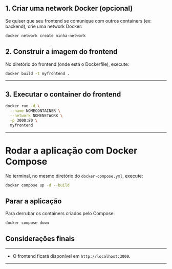 ## 1. Criar uma network Docker (opcional)

Se quiser que seu frontend se comunique com outros containers (ex: backend), crie uma network Docker:

```bash
docker network create minha-network
```

## 2. Construir a imagem do frontend

No diretório do frontend (onde está o Dockerfile), execute:

```bash
docker build -t myfrontend .
```

---

## 3. Executar o container do frontend

```bash
docker run -d \
  --name NOMECONTAINER \
  --network NOMENETWORK \
  -p 3000:80 \
  myfrontend
```

---

# Rodar a aplicação com Docker Compose

No terminal, no mesmo diretório do `docker-compose.yml`, execute:

```bash
docker compose up -d --build
```


## Parar a aplicação

Para derrubar os containers criados pelo Compose:

```bash
docker compose down
```

## Considerações finais
---

- O frontend ficará disponível em `http://localhost:3000`.

---
